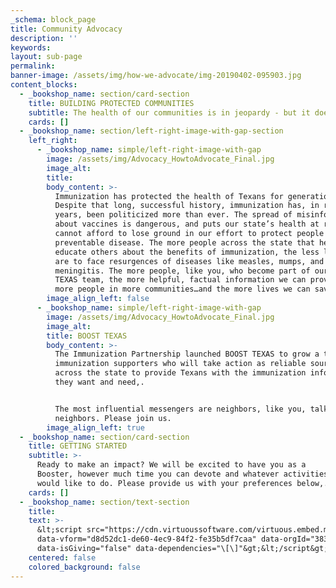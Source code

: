 ```yaml
---
_schema: block_page
title: Community Advocacy
description: ''
keywords:
layout: sub-page
permalink:
banner-image: /assets/img/how-we-advocate/img-20190402-095903.jpg
content_blocks:
  - _bookshop_name: section/card-section
    title: BUILDING PROTECTED COMMUNITIES
    subtitle: The health of our communities is in jeopardy - but it doesn’t have to be.
    cards: []
  - _bookshop_name: section/left-right-image-with-gap-section
    left_right:
      - _bookshop_name: simple/left-right-image-with-gap
        image: /assets/img/Advocacy_HowtoAdvocate_Final.jpg
        image_alt:
        title:
        body_content: >-
          Immunization has protected the health of Texans for generations.
          Despite that long, successful history, immunization has, in recent
          years, been politicized more than ever. The spread of misinformation
          about vaccines is dangerous, and puts our state’s health at risk.We
          cannot afford to lose ground in our effort to protect people from
          preventable disease. The more people across the state that help
          educate others about the benefits of immunization, the less likely we
          are to face resurgences of diseases like measles, mumps, and
          meningitis. The more people, like you, who become part of our BOOST
          TEXAS team, the more helpful, factual information we can provide to
          more people in more communities…and the more lives we can save.
        image_align_left: false
      - _bookshop_name: simple/left-right-image-with-gap
        image: /assets/img/Advocacy_HowtoAdvocate_Final.jpg
        image_alt:
        title: BOOST TEXAS
        body_content: >-
          The Immunization Partnership launched BOOST TEXAS to grow a team of
          immunization supporters who will take action as reliable sources
          across the state to provide Texans with the immunization information
          they want and need,.


          The most influential messengers are neighbors, like you, talking to
          neighbors. Please join us.
        image_align_left: true
  - _bookshop_name: section/card-section
    title: GETTING STARTED
    subtitle: >-
      ​​​​​​Ready to make an impact? We will be excited to have you as a
      Booster, however much time you can devote and whatever activities you
      would like to do. Please provide us with your preferences below,.
    cards: []
  - _bookshop_name: section/text-section
    title:
    text: >-
      &lt;script src="https://cdn.virtuoussoftware.com/virtuous.embed.min.js"
      data-vform="d8d52dc1-de60-4ec9-84f2-fe35b5df7caa" data-orgId="3832"
      data-isGiving="false" data-dependencies="\[\]"&gt;&lt;/script&gt;
    centered: false
    colored_background: false
---
```


